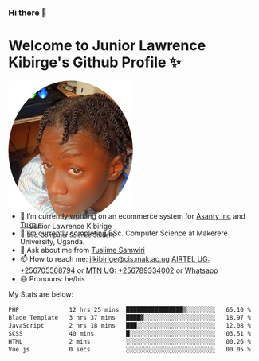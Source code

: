 ### Hi there 👋 
# Welcome to Junior Lawrence Kibirge's Github Profile ✨
 
<p align="center" style="border-radius:50%;width:250px;height:250px;">
  <img src="https://github.com/juniorkibirige/juniorkibirige/blob/main/cropped-twitter-pp.png" 
       alt="Profile picture from Twitter" /></br>
  <span align="center">Junior Lawrence Kibirige</span><br/>
  <small align="center" font-size="15">Bsc. Computer Science Student</small>
</p>

- 🔭 I’m currently working on an ecommerce system for [Asanty Inc](https://asanty.africa) and [Tukole](https://app.tukole.ug).
- 🌱 I’m currently completing BSc. Computer Science at Makerere University, Uganda.
- 💬 Ask about me from [Tusiime Samwiri](mailto:stusiime@asanty.africa)
- 📫 How to reach me: [jlkibirige@cis.mak.ac.ug](mailto:juniorkibirige@students.mak.ac.ug) [AIRTEL UG: +256705568794](tel:+256705568794) or [MTN UG: +256789334002](tel:+256789334002) or [Whatsapp](tel:+17602847072)
- 😄 Pronouns: he/his

My Stats are below:

<!--START_SECTION:waka-->

```text
PHP              12 hrs 25 mins  ████████████████▒░░░░░░░░   65.10 %
Blade Template   3 hrs 37 mins   ████▓░░░░░░░░░░░░░░░░░░░░   18.97 %
JavaScript       2 hrs 18 mins   ███░░░░░░░░░░░░░░░░░░░░░░   12.08 %
SCSS             40 mins         █░░░░░░░░░░░░░░░░░░░░░░░░   03.51 %
HTML             2 mins          ░░░░░░░░░░░░░░░░░░░░░░░░░   00.26 %
Vue.js           0 secs          ░░░░░░░░░░░░░░░░░░░░░░░░░   00.05 %
```

<!--END_SECTION:waka-->
